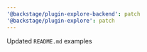 ```yaml
---
'@backstage/plugin-explore-backend': patch
'@backstage/plugin-explore': patch
---
```


Updated `README.md` examples
